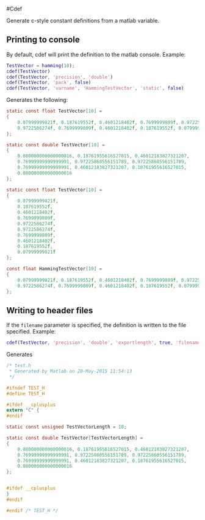 #Cdef

Generate c-style constant definitions from a matlab variable.

## Printing to console
By default, cdef will print the definition to the matlab console.
Example:

```matlab
TestVector = hamming(10);
cdef(TestVector)
cdef(TestVector, 'precision', 'double')
cdef(TestVector, 'pack', false)
cdef(TestVector, 'varname', 'HammingTestVector', 'static', false)
```

Generates the following:

```c
static const float TestVector[10] =
{
    0.07999999821f, 0.187619552f, 0.4601218402f, 0.7699999809f, 0.9722586274f, 
    0.9722586274f, 0.7699999809f, 0.4601218402f, 0.187619552f, 0.07999999821f
};

static const double TestVector[10] =
{
    0.080000000000000016, 0.18761955616527015, 0.46012183827321207, 
    0.76999999999999991, 0.97225860556151789, 0.97225860556151789, 
    0.76999999999999991, 0.46012183827321207, 0.18761955616527015, 
    0.080000000000000016
};

static const float TestVector[10] =
{
    0.07999999821f,
    0.187619552f,
    0.4601218402f,
    0.7699999809f,
    0.9722586274f,
    0.9722586274f,
    0.7699999809f,
    0.4601218402f,
    0.187619552f,
    0.07999999821f
};

const float HammingTestVector[10] =
{
    0.07999999821f, 0.187619552f, 0.4601218402f, 0.7699999809f, 0.9722586274f, 
    0.9722586274f, 0.7699999809f, 0.4601218402f, 0.187619552f, 0.07999999821f
};
```

## Writing to header files
If the `filename` parameter is specified, the definition is written to the file specified.
Example:

```matlab
cdef(TestVector, 'precision', 'double', 'exportlength', true, 'filename', 'test.h')
```
Generates

```c
/* test.h
 * Generated by Matlab on 20-May-2015 11:54:13
 */

#ifndef TEST_H
#define TEST_H

#ifdef __cplusplus
extern "C" {
#endif

static const unsigned TestVectorLength = 10;

static const double TestVector[TestVectorLength] =
{
    0.080000000000000016, 0.18761955616527015, 0.46012183827321207, 
    0.76999999999999991, 0.97225860556151789, 0.97225860556151789, 
    0.76999999999999991, 0.46012183827321207, 0.18761955616527015, 
    0.080000000000000016
};


#ifdef __cplusplus
}
#endif

#endif /* TEST_H */
```
